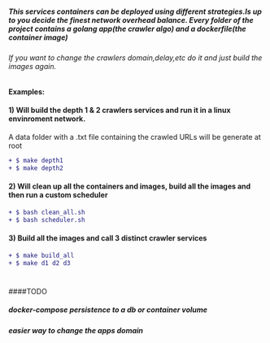 ##### This services containers can be deployed using different strategies.Is up to you decide the finest network overhead balance. Every folder of the project contains a golang app(the crawler algo) and a dockerfile(the container image)
###### If you want to change the crawlers domain,delay,etc do it and just build the images again.

#### Examples:

#### 1) Will build the depth 1 & 2 crawlers services and run it in a linux envinroment network. 
A data folder with a .txt file containing the crawled URLs will be generate at root
```diff
+ $ make depth1
+ $ make depth2
 ```
#### 2) Will clean up all the containers and images, build all the images and then run a custom scheduler
```diff
+ $ bash clean_all.sh
+ $ bash scheduler.sh
 ```
#### 3) Build all the images and call 3 distinct crawler services 
```diff
+ $ make build_all
+ $ make d1 d2 d3
```
#
#
#
####TODO
##### docker-compose persistence to a db or container volume
##### easier way to change the apps domain

